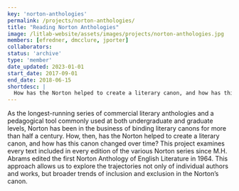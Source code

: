 ```yaml
---
key: 'norton-anthologies'
permalink: /projects/norton-anthologies/
title: "Reading Norton Anthologies"
image: /litlab-website/assets/images/projects/norton-anthologies.jpg
members: [efredner, dmcclure, jporter]
collaborators:
status: 'archive'
type: 'member'
date_updated: 2023-01-01
start_date: 2017-09-01
end_date: 2018-06-15
shortdesc: |
  How has the Norton helped to create a literary canon, and how has this canon changed over time?
---
```


As the longest-running series of commercial literary anthologies and a pedagogical tool commonly used at both undergraduate and graduate levels, Norton has been in the business of binding literary canons for more than half a century. How, then, has the Norton helped to create a literary canon, and how has this canon changed over time? This project examines every text included in every edition of the various Norton series since M.H. Abrams edited the first Norton Anthology of English Literature in 1964. This approach allows us to explore the trajectories not only of individual authors and works, but broader trends of inclusion and exclusion in the Norton’s canon.
